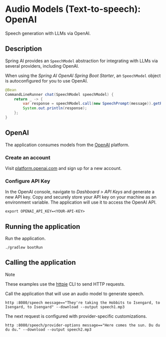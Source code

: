# Audio Models (Text-to-speech): OpenAI

Speech generation with LLMs via OpenAI.

## Description

Spring AI provides an `SpeechModel` abstraction for integrating with LLMs via several providers, including OpenAI.

When using the _Spring AI OpenAI Spring Boot Starter_, an `SpeechModel` object is autoconfigured for you to use OpenAI.

```java
@Bean
CommandLineRunner chat(SpeechModel speechModel) {
    return _ -> {
        var response = speechModel.call(new SpeechPrompt(message)).getResult().getOutput();
        System.out.println(response);
    };
}
```

## OpenAI

The application consumes models from the [OpenAI](https://openai.com) platform.

### Create an account

Visit [platform.openai.com](https://platform.openai.com) and sign up for a new account.

### Configure API Key

In the OpenAI console, navigate to _Dashboard > API Keys_ and generate a new API key.
Copy and securely store your API key on your machine as an environment variable.
The application will use it to access the OpenAI API.

```shell
export OPENAI_API_KEY=<YOUR-API-KEY>
```

## Running the application

Run the application.

```shell
./gradlew bootRun
```

## Calling the application

> [!NOTE]
> These examples use the [httpie](https://httpie.io) CLI to send HTTP requests.

Call the application that will use an audio model to generate speech.

```shell
http :8080/speech message=="They're taking the Hobbits to Isengard, to Isengard, to Isengard" --download --output speech1.mp3
```

The next request is configured with provider-specific customizations.

```shell
http :8080/speech/provider-options message=="Here comes the sun. Du du du du." --download --output speech2.mp3
```
